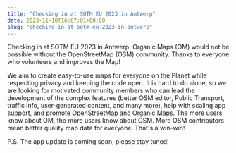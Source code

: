 ```yaml
---
title: "Checking in at SOTM EU 2023 in Antwerp"
date: 2023-11-10T16:07:01+00:00
slug: "checking-in-at-sotm-eu-2023-in-antwerp"
---
```


Checking in at SOTM EU 2023 in Antwerp. Organic Maps (OM) would not be possible without the OpenStreetMap (OSM) community. Thanks to everyone who volunteers and improves the Map!

We aim to create easy-to-use maps for everyone on the Planet while respecting privacy and keeping the code open. It is hard to do alone, so we are looking for motivated community members who can lead the development of the complex features (better OSM editor, Public Transport, traffic info, user-generated content, and many more), help with scaling app support, and promote OpenStreetMap and Organic Maps. The more users know about OM, the more users know about OSM. More OSM contributors mean better quality map data for everyone. That's a win-win!

P.S. The app update is coming soon, please stay tuned!
